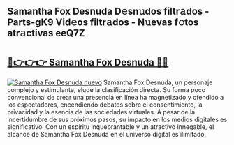 ## Samantha Fox Desnuda D𝚎sn𝚞dos filtr𝚊dos - Parts-gK9 Vid𝚎os filtr𝚊dos - N𝚞evas f𝚘tos atr𝚊ctivas eeQ7Z

# <h2><a href="http://mb47qu.tromn.icu/?c=Samantha+Fox+Desnuda">🔗👉👉👉 Samantha Fox Desnuda 🔗🔗</a></h2>

[![Samantha Fox Desnuda nuevo](https://i.imgur.com/pEAQMta.gif)](http://mb47qu.tromn.icu/?c=Samantha+Fox+Desnuda)
Samantha Fox Desnuda, un personaje complejo y estimulante, elude la clasificación directa. Su forma poco convencional de crear una presencia en línea ha magnetizado y ofendido a los espectadores, encendiendo debates sobre el consentimiento, la privacidad y la esencia de las sociedades virtuales. A pesar de la incertidumbre de sus próximos pasos, su impacto en los medios digitales es significativo. Con un espíritu inquebrantable y un atractivo innegable, el alcance de Samantha Fox Desnuda en el universo digital es ilimitado.
